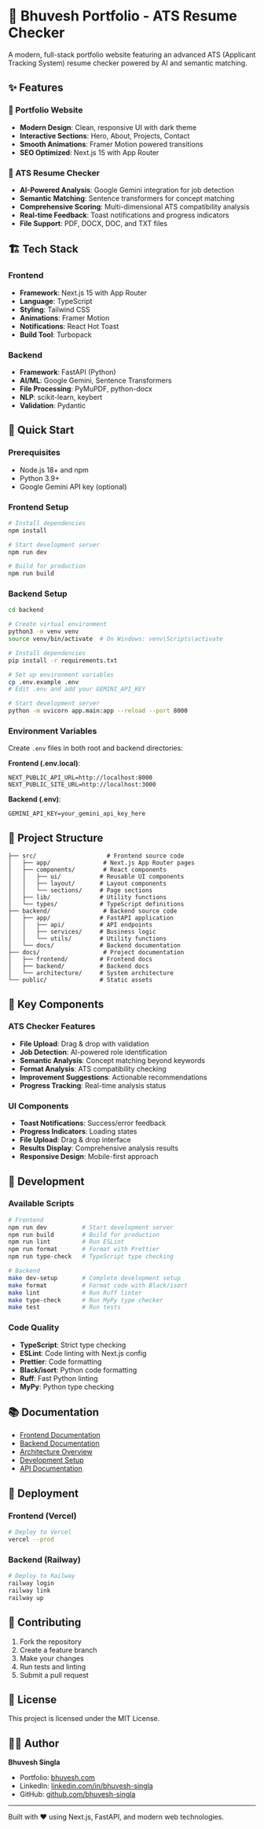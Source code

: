 # 🚀 Bhuvesh Portfolio - ATS Resume Checker

A modern, full-stack portfolio website featuring an advanced ATS (Applicant Tracking System) resume checker powered by AI and semantic matching.

<!-- Updated: Testing pre-commit hook with build check -->
<!-- Added npm run build to pre-commit hooks -->

## ✨ Features

### 🎯 Portfolio Website

- **Modern Design**: Clean, responsive UI with dark theme
- **Interactive Sections**: Hero, About, Projects, Contact
- **Smooth Animations**: Framer Motion powered transitions
- **SEO Optimized**: Next.js 15 with App Router

### 📄 ATS Resume Checker

- **AI-Powered Analysis**: Google Gemini integration for job detection
- **Semantic Matching**: Sentence transformers for concept matching
- **Comprehensive Scoring**: Multi-dimensional ATS compatibility analysis
- **Real-time Feedback**: Toast notifications and progress indicators
- **File Support**: PDF, DOCX, DOC, and TXT files

## 🏗️ Tech Stack

### Frontend

- **Framework**: Next.js 15 with App Router
- **Language**: TypeScript
- **Styling**: Tailwind CSS
- **Animations**: Framer Motion
- **Notifications**: React Hot Toast
- **Build Tool**: Turbopack

### Backend

- **Framework**: FastAPI (Python)
- **AI/ML**: Google Gemini, Sentence Transformers
- **File Processing**: PyMuPDF, python-docx
- **NLP**: scikit-learn, keybert
- **Validation**: Pydantic

## 🚀 Quick Start

### Prerequisites

- Node.js 18+ and npm
- Python 3.9+
- Google Gemini API key (optional)

### Frontend Setup

```bash
# Install dependencies
npm install

# Start development server
npm run dev

# Build for production
npm run build
```

### Backend Setup

```bash
cd backend

# Create virtual environment
python3 -m venv venv
source venv/bin/activate  # On Windows: venv\Scripts\activate

# Install dependencies
pip install -r requirements.txt

# Set up environment variables
cp .env.example .env
# Edit .env and add your GEMINI_API_KEY

# Start development server
python -m uvicorn app.main:app --reload --port 8000
```

### Environment Variables

Create `.env` files in both root and backend directories:

**Frontend (.env.local)**:

```env
NEXT_PUBLIC_API_URL=http://localhost:8000
NEXT_PUBLIC_SITE_URL=http://localhost:3000
```

**Backend (.env)**:

```env
GEMINI_API_KEY=your_gemini_api_key_here
```

## 📁 Project Structure

```
├── src/                    # Frontend source code
│   ├── app/               # Next.js App Router pages
│   ├── components/        # React components
│   │   ├── ui/           # Reusable UI components
│   │   ├── layout/       # Layout components
│   │   └── sections/     # Page sections
│   ├── lib/              # Utility functions
│   └── types/            # TypeScript definitions
├── backend/               # Backend source code
│   ├── app/              # FastAPI application
│   │   ├── api/          # API endpoints
│   │   ├── services/     # Business logic
│   │   └── utils/        # Utility functions
│   └── docs/             # Backend documentation
├── docs/                  # Project documentation
│   ├── frontend/         # Frontend docs
│   ├── backend/          # Backend docs
│   └── architecture/     # System architecture
└── public/               # Static assets
```

## 🎨 Key Components

### ATS Checker Features

- **File Upload**: Drag & drop with validation
- **Job Detection**: AI-powered role identification
- **Semantic Analysis**: Concept matching beyond keywords
- **Format Analysis**: ATS compatibility checking
- **Improvement Suggestions**: Actionable recommendations
- **Progress Tracking**: Real-time analysis status

### UI Components

- **Toast Notifications**: Success/error feedback
- **Progress Indicators**: Loading states
- **File Upload**: Drag & drop interface
- **Results Display**: Comprehensive analysis results
- **Responsive Design**: Mobile-first approach

## 🔧 Development

### Available Scripts

```bash
# Frontend
npm run dev          # Start development server
npm run build        # Build for production
npm run lint         # Run ESLint
npm run format       # Format with Prettier
npm run type-check   # TypeScript type checking

# Backend
make dev-setup       # Complete development setup
make format          # Format code with Black/isort
make lint            # Run Ruff linter
make type-check      # Run MyPy type checker
make test            # Run tests
```

### Code Quality

- **TypeScript**: Strict type checking
- **ESLint**: Code linting with Next.js config
- **Prettier**: Code formatting
- **Black/isort**: Python code formatting
- **Ruff**: Fast Python linting
- **MyPy**: Python type checking

## 📚 Documentation

- [Frontend Documentation](docs/frontend/)
- [Backend Documentation](docs/backend/)
- [Architecture Overview](docs/ARCHITECTURE.md)
- [Development Setup](docs/DEVELOPMENT_SETUP.md)
- [API Documentation](docs/backend/README.md)

## 🚀 Deployment

### Frontend (Vercel)

```bash
# Deploy to Vercel
vercel --prod
```

### Backend (Railway)

```bash
# Deploy to Railway
railway login
railway link
railway up
```

## 🤝 Contributing

1. Fork the repository
2. Create a feature branch
3. Make your changes
4. Run tests and linting
5. Submit a pull request

## 📄 License

This project is licensed under the MIT License.

## 👨‍💻 Author

**Bhuvesh Singla**

- Portfolio: [bhuvesh.com](https://bhuvesh.com)
- LinkedIn: [linkedin.com/in/bhuvesh-singla](https://linkedin.com/in/bhuvesh-singla)
- GitHub: [github.com/bhuvesh-singla](https://github.com/bhuvesh-singla)

---

Built with ❤️ using Next.js, FastAPI, and modern web technologies.
